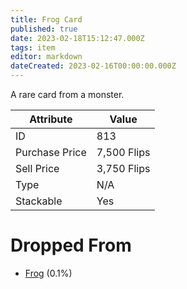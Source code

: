 ```yaml
---
title: Frog Card
published: true
date: 2023-02-18T15:12:47.000Z
tags: item
editor: markdown
dateCreated: 2023-02-16T00:00:00.000Z
---
```


A rare card from a monster.

|Attribute|Value|
|-|-|
|ID|813|
|Purchase Price|7,500 Flips|
|Sell Price|3,750 Flips|
|Type|N/A|
|Stackable|Yes|


# Dropped From
 * [Frog](monsters/frog.md) (0.1%)
